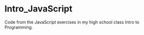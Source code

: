# Intro_JavaScript
Code from the JavaScript exercises in my high school class Intro to Programming.
